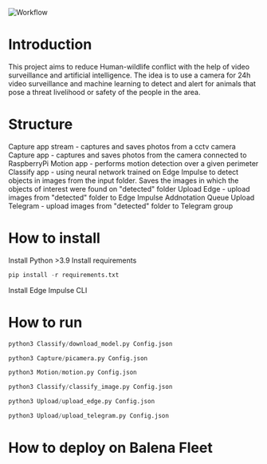 ![Workflow](img/workflow.png)

Introduction
============

This project aims to reduce Human-wildlife conflict with the help of video surveillance and artificial intelligence.
The idea is to use a camera for 24h video surveillance and machine learning to detect and alert for animals that pose a threat livelihood or safety of the people in the area.

Structure
=========

Capture app stream - captures and saves photos from a cctv camera
Capture app - captures and saves photos from the camera connected to RaspberryPi
Motion app - performs motion detection over a given perimeter
Classify app - using neural network trained on Edge Impulse to detect objects in images from the input folder. Saves the images in which the objects of interest were found on "detected" folder
Upload Edge - upload images from "detected" folder to Edge Impulse Addnotation Queue
Upload Telegram - upload images from "detected" folder to Telegram group

How to install
==============

Install Python >3.9
Install requirements

```python
pip install -r requirements.txt
```

Install Edge Impulse CLI

How to run
==========

```python
python3 Classify/download_model.py Config.json

python3 Capture/picamera.py Config.json

python3 Motion/motion.py Config.json

python3 Classify/classify_image.py Config.json

python3 Upload/upload_edge.py Config.json

python3 Upload/upload_telegram.py Config.json
```

How to deploy on Balena Fleet
==========

